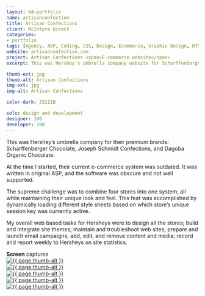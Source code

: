 ```yaml
---
layout: 04-portfolio
name: artisanconfection
title: Artisan Confections
client: McIntyre Direct
categories:
- portfolio
tags: [Agency, ASP, Coding, CSS, Design, Ecommerce, Graphic Design, HTML, McIntyre, Project Management, Web Design]
website: artisanconfection.com
project: Artisan Confections <span>E-commerce website</span>
excerpt: This was Hershey's umbrella company website for Scharffenberger Chocolate, Joseph Schmidt Confections, and Dagoba Organic Chocolate.

thumb-ext: jpg
thumb-alt: Artisan Confections
img-ext: jpg
img-alt: Artisan Confections

color-dark: 33211B

solo: design and development
designer: 100
developer: 100
---
```

This was Hershey’s umbrella company for their premium brands: Scharffenberger Chocolate, Joseph Schmidt Confections, and Dagoba Organic Chocolate.

At the time I started, their current e-commerce system was outdated. It was written in original ASP, and the software was obscure and not well supported.

The supreme challenge was to combine four stores into one system, all while maintaining their unique look and feel. This feat was accomplished by dynamically loading different style sheets based on which store’s unique session key was currently active.

My overall web based tasks for Hersheys were to design all the stores; build and integrate site themes; maintain and troubleshoot web sites; prepare and launch email campaigns; add, edit, and remove content and media; record and report weekly to Hersheys on site statistics.

<section class="cf">
  <span class="section-title"><b>Screen</b> captures</span>
  <div class="grid grid--guttersLarge grid-wrap thumb-grid">
    <div class="thumb grid-cell show-me animated">
      <a href="#" class="fluidbox">
        <img src="/images/portfolio/{{ page.name }}/{{ page.name }}-01.{{ page.img-ext }}" alt="{{ page.thumb-alt }}" class="img-responsive">
      </a>
    </div>
    <div class="thumb grid-cell show-me animated">
      <a href="#" class="fluidbox">
        <img src="/images/portfolio/{{ page.name }}/{{ page.name }}-02.{{ page.img-ext }}" alt="{{ page.thumb-alt }}" class="img-responsive">
      </a>
    </div>
    <div class="thumb grid-cell show-me animated">
      <a href="#" class="fluidbox">
        <img src="/images/portfolio/{{ page.name }}/{{ page.name }}-03.{{ page.img-ext }}" alt="{{ page.thumb-alt }}" class="img-responsive">
      </a>
    </div>
    <div class="thumb grid-cell show-me animated">
      <a href="#" class="fluidbox">
        <img src="/images/portfolio/{{ page.name }}/{{ page.name }}-04.{{ page.img-ext }}" alt="{{ page.thumb-alt }}" class="img-responsive">
      </a>
    </div>
    <div class="thumb grid-cell show-me animated">
      <a href="#" class="fluidbox">
        <img src="/images/portfolio/{{ page.name }}/{{ page.name }}-05.{{ page.img-ext }}" alt="{{ page.thumb-alt }}" class="img-responsive">
      </a>
    </div>
  </div>
</section>

